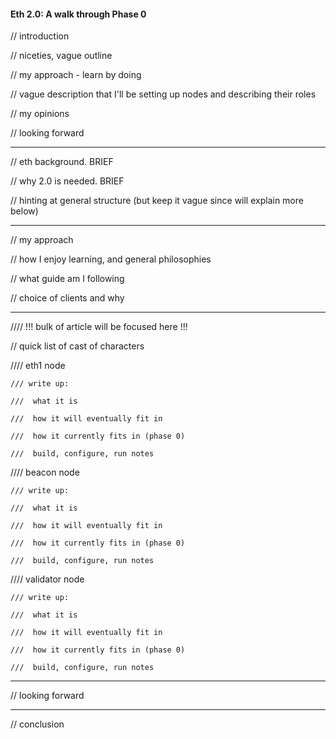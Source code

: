 #### Eth 2.0: A walk through Phase 0

// introduction
 
// niceties, vague outline
 
// my approach - learn by doing
 
// vague description that I'll be setting up nodes and describing their roles
 
// my opinions
 
// looking forward

---

// eth background. BRIEF
 
// why 2.0 is needed. BRIEF

 // hinting at general structure (but keep it vague since will explain more below)

---

// my approach

// how I enjoy learning, and general philosophies

// what guide am I following

// choice of clients and why

---

//// !!! bulk of article will be focused here !!!

// quick list of cast of characters

//// eth1 node

	/// write up:

	///  what it is

	///  how it will eventually fit in

	///  how it currently fits in (phase 0)

	///  build, configure, run notes

//// beacon node

	/// write up:

	///  what it is

	///  how it will eventually fit in

	///  how it currently fits in (phase 0)

	///  build, configure, run notes

//// validator node

	/// write up:

	///  what it is

	///  how it will eventually fit in

	///  how it currently fits in (phase 0)

	///  build, configure, run notes

---

// looking forward

---

// conclusion

